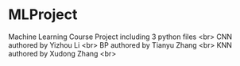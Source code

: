 # MLProject
Machine Learning Course Project
including 3 python files \<br>
CNN authored by Yizhou Li \<br>
BP authored by Tianyu Zhang \<br>
KNN authored by Xudong Zhang \<br>
